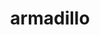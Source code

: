 ---
title: "armadillo"
layout: cache
categories: [package, develop]
meta: {"versions": ["12.4.0"], "compilers": ["gcc@=12.1.0"], "oss": ["ubuntu22.04"], "platforms": ["linux"], "targets": ["x86_64_v3"], "stacks": ["root", "tutorial"], "num_specs": 3, "num_specs_by_stack": {"root": 3, "tutorial": 3}}
spec_details: [{"hash": "6g6x6gs7myhhgrkix2nsagwuaegrubi7", "compiler": "gcc@=12.1.0", "versions": ["12.4.0"], "os": "ubuntu22.04", "platform": "linux", "target": "x86_64_v3", "variants": ["build_system=cmake", "build_type=Release", "generator=make", "~hdf5", "~ipo", "patches=59207b1"], "stacks": ["root", "tutorial"], "size": "-", "tarball": "https://binaries.spack.io/develop/build_cache/linux-ubuntu22.04-x86_64_v3/gcc-12.1.0/armadillo-12.4.0/linux-ubuntu22.04-x86_64_v3-gcc-12.1.0-armadillo-12.4.0-6g6x6gs7myhhgrkix2nsagwuaegrubi7.spack"}, {"hash": "k3v6efe2f22zl6la2cdwcne2nmkrx43i", "compiler": "gcc@=12.1.0", "versions": ["12.4.0"], "os": "ubuntu22.04", "platform": "linux", "target": "x86_64_v3", "variants": ["build_system=cmake", "build_type=Release", "generator=make", "~hdf5", "~ipo", "patches=59207b1"], "stacks": ["root", "tutorial"], "size": "-", "tarball": "https://binaries.spack.io/develop/build_cache/linux-ubuntu22.04-x86_64_v3/gcc-12.1.0/armadillo-12.4.0/linux-ubuntu22.04-x86_64_v3-gcc-12.1.0-armadillo-12.4.0-k3v6efe2f22zl6la2cdwcne2nmkrx43i.spack"}, {"hash": "ja7dzanfetk5wwww2jkm4iukpsps42js", "compiler": "gcc@=12.1.0", "versions": ["12.4.0"], "os": "ubuntu22.04", "platform": "linux", "target": "x86_64_v3", "variants": ["build_system=cmake", "build_type=Release", "generator=make", "~hdf5", "~ipo", "patches=59207b1"], "stacks": ["root", "tutorial"], "size": "-", "tarball": "https://binaries.spack.io/develop/build_cache/linux-ubuntu22.04-x86_64_v3/gcc-12.1.0/armadillo-12.4.0/linux-ubuntu22.04-x86_64_v3-gcc-12.1.0-armadillo-12.4.0-ja7dzanfetk5wwww2jkm4iukpsps42js.spack"}]
---